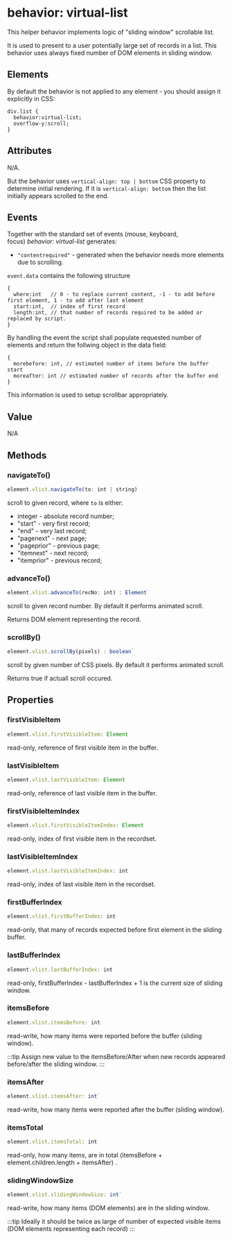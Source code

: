 # behavior: virtual-list

This helper behavior implements logic of "sliding window" scrollable list.

It is used to present to a user potentially large set of records in a list. This behavior uses always fixed number of DOM elements in sliding window.


## Elements

By default the behavior is not applied to any element - you should assign it explicitly in CSS:

```
div.list {
  behavior:virtual-list;
  overflow-y:scroll;
}
```

## Attributes

N/A.

But the behavior uses `vertical-align: top | bottom` CSS property to determine initial rendering. If it is `vertical-align: bottom` then 
the list initially appears scrolled to the end.

## Events

Together with the standard set of events (mouse, keyboard, focus) *behavior: virtual-list* generates:

* `"contentrequired"` - generated when the behavior needs more elements due to scrolling.

`event.data` contains the following structure

```
{ 
  where:int   // 0 - to replace current content, -1 - to add before first element, 1 - to add after last element
  start:int,  // index of first record
  length:int, // that number of records required to be added or replaced by script.
}
```

By handling the event the script shall populate requested number of elements and return the follwing object
in the data field:

```
{
  morebefore: int, // estimated number of items before the buffer start
  moreafter: int // estimated number of records after the buffer end
}
```
This information is used to setup scrollbar appropriately. 


## Value

N/A

## Methods

### navigateTo()

```js
element.vlist.navigateTo(to: int | string)
``` 
scroll to given record, where `to` is either:

+ integer - absolute record number;
+ "start" - very first record;
+ "end" - very last record;
+ "pagenext" - next page;
+ "pageprior" - previous page;
+ "itemnext" - next record;
+ "itemprior" - previous record;

### advanceTo()

```js
element.vlist.advanceTo(recNo: int) : Element`
```  
scroll to given record number. By default it performs animated scroll.

Returns DOM element representing the record.

### scrollBy()

```js
element.vlist.scrollBy(pixels) : boolean`
```  
scroll by given number of CSS pixels. By default it performs animated scroll.

Returns true if actuall scroll occured.

## Properties

### firstVisibleItem

```js
element.vlist.firstVisibleItem: Element
```
read-only, reference of first visible item in the buffer.

### lastVisibleItem

```js
element.vlist.lastVisibleItem: Element
````  
read-only, reference of last visible item in the buffer.

### firstVisibleItemIndex

```js
element.vlist.firstVisibleItemIndex: Element
```
read-only, index of first visible item in the recordset.

### lastVisibleItemIndex

```js
element.vlist.lastVisibleItemIndex: int
````  
read-only, index of last visible item in the recordset.

### firstBufferIndex

```js 
element.vlist.firstBufferIndex: int
````
read-only, that many of records expected before first element in the sliding buffer.

### lastBufferIndex
  
```js 
element.vlist.lastBufferIndex: int
```
read-only, firstBufferIndex - lastBufferIndex + 1 is the current size of sliding window.

### itemsBefore

```js
element.vlist.itemsBefore: int
````
  
read-write, how many items were reported before the buffer (sliding window).

:::tip
Assign new value to the itemsBefore/After when new records appeared before/after the sliding window.
:::

### itemsAfter

```js
element.vlist.itemsAfter: int`
```
read-write, how many items were reported after the buffer (sliding window).

### itemsTotal

```js
element.vlist.itemsTotal: int
````
read-only, how many items, are in total (itemsBefore + element.children.length + itemsAfter) .

### slidingWindowSize

```js
element.vlist.slidingWindowSize: int`
```
read-write, how many items (DOM elements) are in the sliding window.

:::tip
Ideally it should be twice as large of number of expected visible items (DOM elements representing each record) 
:::
